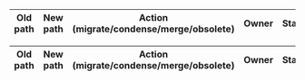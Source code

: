 Old path | New path | Action (migrate/condense/merge/obsolete) | Owner | Status | Notes
---- | ---- | ---- | ---- | ---- | ----

Old path | New path | Action (migrate/condense/merge/obsolete) | Owner | Status | Notes
---- | ---- | ---- | ---- | ---- | ----
